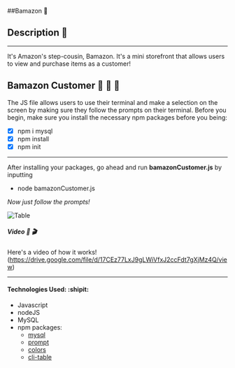 ##Bamazon :information_desk_person:

## Description :eyes:
***

It's Amazon's step-cousin, Bamazon. It's a mini storefront that allows users to view and purchase items as a customer!

## Bamazon Customer :purse: :purse: :purse:

The JS file allows users to use their terminal and make a selection on the screen by making sure they follow the prompts on their terminal. Before you begin, make sure you install the necessary npm packages before you being:
- [x] npm i mysql
- [x] npm install
- [x] npm init
***
After installing your packages, go ahead and run **bamazonCustomer.js** by inputting
* node bamazonCustomer.js

_Now just follow the prompts!_

![Table](customer_table.png)

##### Video :vhs: :clapper:
Here's a video of how it works!
(https://drive.google.com/file/d/17CEz77LxJ9gLWiVfxJ2ccFdt7gXjMz4Q/view)
***
#### Technologies Used: :shipit:
* Javascript
* nodeJS
* MySQL
* npm packages:
	- [mysql](https://github.com/felixge/node-mysql)
	- [prompt](https://github.com/flatiron/prompt)
	- [colors](https://github.com/Marak/colors.js)
	- [cli-table](https://github.com/Automattic/cli-table)


